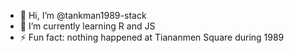 - 👋 Hi, I’m @tankman1989-stack
- 🌱 I’m currently learning R and JS
- ⚡ Fun fact: nothing happened at Tiananmen Square during 1989

<!---
tankman1989-stack/tankman1989-stack is a ✨ special ✨ repository because its `README.md` (this file) appears on your GitHub profile.
You can click the Preview link to take a look at your changes.
--->
